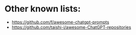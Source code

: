 # Other known lists:

* https://github.com/f/awesome-chatgpt-prompts
* https://github.com/taishi-i/awesome-ChatGPT-repositories
